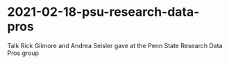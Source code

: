 # 2021-02-18-psu-research-data-pros
Talk Rick Gilmore and Andrea Seisler gave at the Penn State Research Data Pros group

